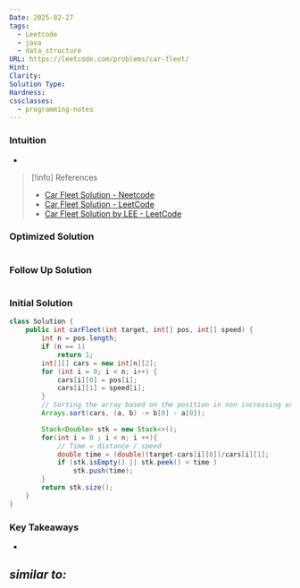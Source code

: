 ```yaml
---
Date: 2025-02-27
tags:
  - Leetcode
  - java
  - data_structure
URL: https://leetcode.com/problems/car-fleet/
Hint: 
Clarity: 
Solution Type: 
Hardness: 
cssclasses:
  - programming-notes
---
```


### Intuition
- 

> [!info] References
> - [Car Fleet Solution - Neetcode](https://neetcode.io/problems/car-fleet)
> - [Car Fleet Solution - LeetCode](https://leetcode.com/problems/car-fleet/solutions/6066400/finding-the-number-of-car-fleets-using-stack-79ms)
> - [Car Fleet Solution by LEE - LeetCode](https://leetcode.com/problems/car-fleet/solutions/139850/c-java-python-straight-forward)
### Optimized Solution
```java

```
### Follow Up Solution
```java

```
### Initial Solution
```java title="uses Monotonic Stack"
class Solution {
    public int carFleet(int target, int[] pos, int[] speed) {
        int n = pos.length;
        if (n == 1)
            return 1;
        int[][] cars = new int[n][2];
        for (int i = 0; i < n; i++) {
            cars[i][0] = pos[i];
            cars[i][1] = speed[i];
        }
        // Sorting the array based on the position in non increasing order
        Arrays.sort(cars, (a, b) -> b[0] - a[0]);

        Stack<Double> stk = new Stack<>();
        for(int i = 0 ; i < n; i ++){
            // Time = distance / speed
            double time = (double)(target-cars[i][0])/cars[i][1];
            if (stk.isEmpty() || stk.peek() < time )
                stk.push(time);
        }
        return stk.size();
    }
}
```
### Key Takeaways
- 

*similar to:* 
- 